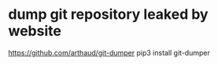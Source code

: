 # dump git repository leaked by website
https://github.com/arthaud/git-dumper
pip3 install git-dumper

